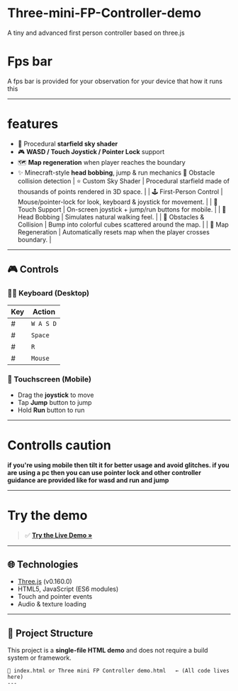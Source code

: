 # Three-mini-FP-Controller-demo
A tiny and advanced first person controller based on three.js
# Fps bar
A fps bar is provided for your observation for your device that how it runs this

---

# features
- 🚀 Procedural **starfield sky shader**
- 🎮 **WASD / Touch Joystick / Pointer Lock** support
- 🗺️ **Map regeneration** when player reaches the boundary
- ✨ Minecraft-style **head bobbing**, jump & run mechanics
🧊 Obstacle collision detection
| ⭐ Custom Sky Shader | Procedural starfield made of thousands of points rendered in 3D space. |
| 🕹️ First-Person Control | Mouse/pointer-lock for look, keyboard & joystick for movement. |
| 📱 Touch Support | On-screen joystick + jump/run buttons for mobile. |
| 🧠 Head Bobbing | Simulates natural walking feel. |
| 🧱 Obstacles & Collision | Bump into colorful cubes scattered around the map. |
| 🔁 Map Regeneration | Automatically resets map when the player crosses boundary. |
---

## 🎮 Controls

### 🧑‍💻 Keyboard (Desktop)
| Key | Action |
|-----|--------|
# | `W A S D` | Move |
# | `Space`   | Jump |
# | `R`       | Run |
# | `Mouse`   | Look |(click to lock pointer) |

### 📱 Touchscreen (Mobile)
- Drag the **joystick** to move
- Tap **Jump** button to jump
- Hold **Run** button to run

---
# Controlls caution 
**if you're using mobile then tilt it for better usage and avoid glitches. if you are using a pc then you can use pointer lock and other controller guidance are provided like for wasd and run and jump**

---
# Try the demo
> ✅ **[Try the Live Demo »](https://adkd99.github.io/Three-mini-FP-Controller-demo/)**

---
## 🌐 Technologies

- [Three.js](https://threejs.org/) (v0.160.0)
- HTML5, JavaScript (ES6 modules)
- Touch and pointer events
- Audio & texture loading

---

## 📁 Project Structure

This project is a **single-file HTML demo** and does not require a build system or framework.

```
📄 index.html or Three mini FP Controller demo.html   ← (All code lives here)
---
